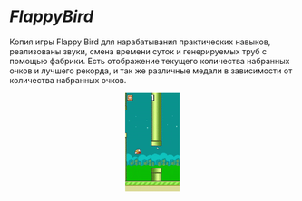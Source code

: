 # _FlappyBird_
Копия игры Flappy Bird для нарабатывания практических навыков, реализованы звуки, смена времени суток и генерируемых труб с помощью фабрики.
Есть отображение текущего количества набранных очков и лучшего рекорда, и так же различные медали в зависимости от количества набранных очков.

<p align="center">
  <img src="gameplay.gif" alt="gameplay" />
</p>
